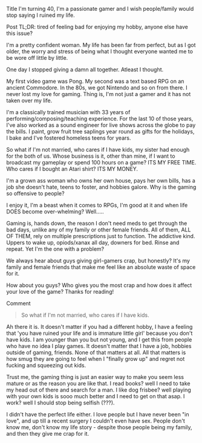 Title
I'm turning 40, I'm a passionate gamer and I wish people/family would stop saying I ruined my life.

Post
TL;DR: tired of feeling bad for enjoying my hobby, anyone else have this issue?

I'm a pretty confident woman. My life has been far from perfect, but as I got older, the worry and stress of being what I thought everyone wanted me to be wore off little by little. 

One day I stopped giving a damn all together.  Atleast I thought.

My first video game was Pong. My second was a text based RPG on an ancient Commodore. In the 80s, we got Nintendo and so on from there. I never lost my love for gaming. Thing is, I'm not just a gamer and it has not taken over my life.

I'm a classically trained musician with 33 years of performing/composing/teaching experience. For the last 10 of those years, I've also worked as a sound engineer for live shows across the globe to pay the bills. I paint, grow fruit tree saplings year round as gifts for the holidays, I bake and I've fostered homeless teens for years.

So what if I'm not married, who cares if I have kids, my sister had enough for the both of us. Whose business is it, other than mine, if I want to broadcast my gameplay or spend 100 hours on a game? ITS MY FREE TIME. Who cares if I bought an Atari shirt? ITS MY MONEY. 

I'm a grown ass woman who owns her own house, pays her own bills, has a job she doesn't hate, teens to foster, and hobbies galore. Why is the gaming so offensive to people? 

I enjoy it, I'm a beast when it comes to RPGs, I'm good at it and when life DOES become over-whelming? Well.....

Gaming is, hands down, the reason I don't need meds to get through the bad days, unlike any of my family or other female friends. All of them, ALL OF THEM, rely on multiple prescriptions just to function. The addictive kind. Uppers to wake up, opiods/xanax all day, downers for bed. Rinse and repeat. Yet I'm the one with a problem?

We always hear about guys giving girl-gamers crap, but honestly? It's my family and female friends that make me feel like an absolute waste of space for it. 

How about you guys? Who gives you the most crap and how does it affect your love of the game? Thanks for reading! 

Comment
>So what if I'm not married, who cares if I have kids. 


Ah there it is. It doesn't matter if you had a different hobby, I have a feeling that 'you have ruined your life and is immature little girl' because you don't have kids. I am younger than you but not young, and I get this from people who have no idea I play games. It doesn't matter that I have a job, hobbies outside of gaming, friends. None of that matters at all. All that matters is how smug they are going to feel when I "finally grow up" and regret not fucking and squeezing out kids. 


Trust me, the gaming thing is just an easier way to make you seem less mature or as the reason you are like that. I read books? well I need to take my head out of there and search for a man. I like dog frisbee? well playing with your own kids is sooo much better and I need to get on that asap. I work? well I should stop being selfish (???). 


I didn't have the perfect life either. I love people but I have never been "in love", and up till a recent surgery I couldn't even have sex. People don't know me, don't know my life story - despite those people being my family, and then they give me crap for it. 
